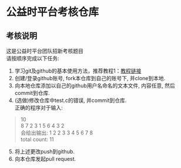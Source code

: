 # 公益时平台考核仓库
## 考核说明
这是公益时平台团队招新考核题目  
请按顺序完成以下任务:  
1. 学习git及github的基本使用方法，推荐教程1：[教程链接](https://www.liaoxuefeng.com/wiki/0013739516305929606dd18361248578c67b8067c8c017b000)
2. 创建/登录github账号, fork本仓库到自己的账号下, 并clone到本地.
3. 向本地仓库添加以自己的github用户名命名的文本文件, 内容任意, 然后commit到仓库.
4. (选做)修改仓库中test.c的错误, 并commit到仓库.  
  正确的程序对于输入: 
  > 10  
  > 8 7 2 3 1 5 6 4 3 2  
  会给出输出:
  > 1 2 2 3 3 4 5 6 7 8  
  > total count: 11  
5. 将上述更改push到github.
6. 向本仓库发起pull request.
